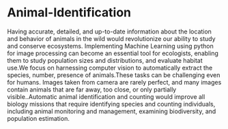 # Animal-Identification
Having accurate, detailed, and up-to-date information about the location and behavior of
animals in the wild would revolutionize our ability to study and conserve ecosystems.
Implementing Machine Learning using python for image processing can become an
essential tool for ecologists, enabling them to study population sizes and distributions, and
evaluate habitat use.We focus on harnessing computer vision to automatically extract the
species, number, presence of animals.These tasks can be challenging even for humans.
Images taken from camera are rarely perfect, and many images contain animals that are far
away, too close, or only partially visible..Automatic animal identification and counting
would improve all biology missions that require identifying species and counting
individuals, including animal monitoring and management, examining biodiversity, and
population estimation.
